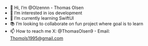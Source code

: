 - 👋 Hi, I’m @Olzennn - Thomas Olsen
- 👀 I’m interested in ios development
- 🌱 I’m currently learning SwiftUI
- 📚 I’m looking to collaborate on fun project where goal is to learn
- 📫 How to reach me X: @ThomasOlsen9 - Email: Thomols1995@gmail.com

